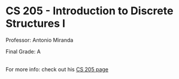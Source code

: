 # CS 205 - Introduction to Discrete Structures I
Professor: Antonio Miranda

Final Grade: A

<br/>For more info: check out his [CS 205 page](https://www.cs.rutgers.edu/~am2073/cs205/)
